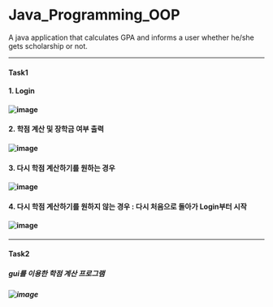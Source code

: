 # Java_Programming_OOP

A java application that calculates GPA and informs a user whether he/she gets scholarship or not.

---

#### Task1
#### 1. Login
#### ![image](https://user-images.githubusercontent.com/80879131/121032540-50fb8b00-c7e6-11eb-8952-03602c525dd8.png)



#### 2. 학점 계산 및 장학금 여부 출력
#### ![image](https://user-images.githubusercontent.com/80879131/121032559-55c03f00-c7e6-11eb-9b2a-4c60436ecceb.png)



#### 3. 다시 학점 계산하기를 원하는 경우
#### ![image](https://user-images.githubusercontent.com/80879131/121032577-5953c600-c7e6-11eb-926c-2b18a0e81582.png)



#### 4. 다시 학점 계산하기를 원하지 않는 경우 : 다시 처음으로 돌아가 Login부터 시작
#### ![image](https://user-images.githubusercontent.com/80879131/121032587-5c4eb680-c7e6-11eb-8f3e-68a6897f4bc0.png)

---

#### Task2
##### gui를 이용한 학점 계산 프로그램
##### ![image](https://user-images.githubusercontent.com/80879131/121038925-9f5f5880-c7eb-11eb-9861-bf8c116abbc7.png)
